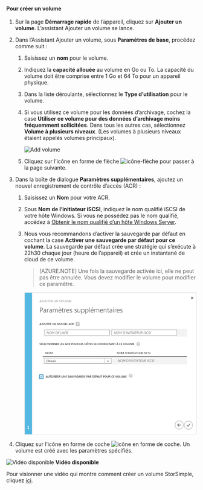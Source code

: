 <!--author=SharS last changed: 02/04/2016-->

#### Pour créer un volume

1. Sur la page **Démarrage rapide** de l’appareil, cliquez sur **Ajouter un volume**. L’assistant Ajouter un volume se lance.

2. Dans l’Assistant Ajouter un volume, sous **Paramètres de base**, procédez comme suit :
   1. Saisissez un **nom** pour le volume.
   2. Indiquez la **capacité allouée** au volume en Go ou To. La capacité du volume doit être comprise entre 1 Go et 64 To pour un appareil physique.
   3. Dans la liste déroulante, sélectionnez le **Type d’utilisation** pour le volume. 
   4. Si vous utilisez ce volume pour les données d’archivage, cochez la case **Utiliser ce volume pour des données d’archivage moins fréquemment sollicitées**. Dans tous les autres cas, sélectionnez **Volume à plusieurs niveaux**. (Les volumes à plusieurs niveaux étaient appelés volumes principaux).

        ![Add volume](./media/storsimple-create-volume/ScreenshotUpdate1VolumeFlow.png)

    4. Cliquez sur l’icône en forme de flèche ![icône-flèche](./media/storsimple-create-volume/HCS_ArrowIcon-include.png) pour passer à la page suivante.

3. Dans la boîte de dialogue **Paramètres supplémentaires**, ajoutez un nouvel enregistrement de contrôle d’accès (ACR) :
   1. Saisissez un **Nom** pour votre ACR.
   2. Sous **Nom de l’initiateur iSCSI**, indiquez le nom qualifié iSCSI de votre hôte Windows. Si vous ne possédez pas le nom qualifié, accédez à [Obtenir le nom qualifié d’un hôte Windows Server](#get-the-iqn-of-a-windows-server-host).
   3. Nous vous recommandons d’activer la sauvegarde par défaut en cochant la case **Activer une sauvegarde par défaut pour ce volume**. La sauvegarde par défaut crée une stratégie qui s’exécute à 22h30 chaque jour (heure de l’appareil) et crée un instantané de cloud de ce volume.

        > [AZURE.NOTE] Une fois la sauvegarde activée ici, elle ne peut pas être annulée. Vous devez modifier le volume pour modifier ce paramètre.

        ![Add volume](./media/storsimple-create-volume/AddVolume2-include.png)

4. Cliquez sur l’icône en forme de coche ![icône en forme de coche](./media/storsimple-create-volume/HCS_CheckIcon-include.png). Un volume est créé avec les paramètres spécifiés.

![Vidéo disponible](./media/storsimple-create-volume/Video_icon.png) **Vidéo disponible**

Pour visionner une vidéo qui montre comment créer un volume StorSimple, cliquez [ici](https://azure.microsoft.com/documentation/videos/create-a-storsimple-volume/).

<!-------HONumber=AcomDC_0211_2016-->